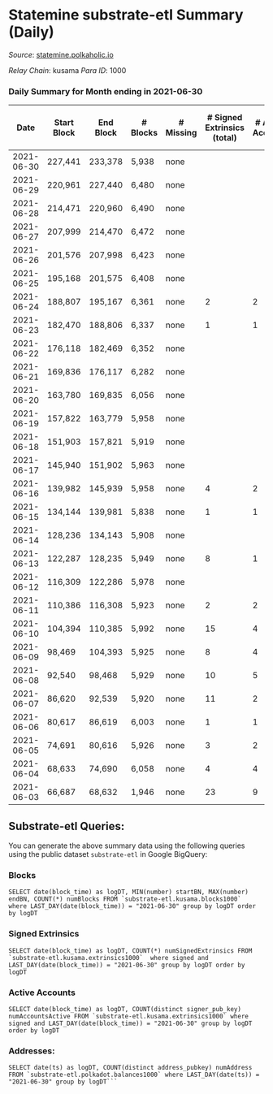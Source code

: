 # Statemine substrate-etl Summary (Daily)

_Source_: [statemine.polkaholic.io](https://statemine.polkaholic.io)

*Relay Chain*: kusama
*Para ID*: 1000



### Daily Summary for Month ending in 2021-06-30


| Date | Start Block | End Block | # Blocks | # Missing | # Signed Extrinsics (total) | # Active Accounts | # Addresses with Balances | # Events | # Transfers | # XCM Transfers In | # XCM Transfers Out |
| ---- | ----------- | --------- | -------- | --------- | --------------------------- | ----------------- | ------------------------- | -------- | ----------- | ------------------ | ------------------- |
| 2021-06-30 | 227,441 | 233,378 | 5,938 | none  |  |  | 80 | 11,885 |   |   |   |
| 2021-06-29 | 220,961 | 227,440 | 6,480 | none  |  |  |  | 12,974 |   |   |   |
| 2021-06-28 | 214,471 | 220,960 | 6,490 | none  |  |  |  | 12,983 |   |   |   |
| 2021-06-27 | 207,999 | 214,470 | 6,472 | none  |  |  |  | 12,948 |   |   |   |
| 2021-06-26 | 201,576 | 207,998 | 6,423 | none  |  |  |  | 12,850 |   |   |   |
| 2021-06-25 | 195,168 | 201,575 | 6,408 | none  |  |  |  | 12,819 |   |   |   |
| 2021-06-24 | 188,807 | 195,167 | 6,361 | none  | 2 | 2 |  | 12,786 | 46 ($0.002) |   |   |
| 2021-06-23 | 182,470 | 188,806 | 6,337 | none  | 1 | 1 |  | 12,703 | 23 (-) |   |   |
| 2021-06-22 | 176,118 | 182,469 | 6,352 | none  |  |  |  | 12,713 |   |   |   |
| 2021-06-21 | 169,836 | 176,117 | 6,282 | none  |  |  |  | 12,567 |   |   |   |
| 2021-06-20 | 163,780 | 169,835 | 6,056 | none  |  |  |  | 12,116 |   |   |   |
| 2021-06-19 | 157,822 | 163,779 | 5,958 | none  |  |  |  | 11,919 |   |   |   |
| 2021-06-18 | 151,903 | 157,821 | 5,919 | none  |  |  |  | 11,841 |   |   |   |
| 2021-06-17 | 145,940 | 151,902 | 5,963 | none  |  |  |  | 11,934 |   |   |   |
| 2021-06-16 | 139,982 | 145,939 | 5,958 | none  | 4 | 2 |  | 12,015 | 72 ($0.24) |   |   |
| 2021-06-15 | 134,144 | 139,981 | 5,838 | none  | 1 | 1 |  | 11,711 | 24 ($0.001) |   |   |
| 2021-06-14 | 128,236 | 134,143 | 5,908 | none  |  |  |  | 11,819 |   |   |   |
| 2021-06-13 | 122,287 | 128,235 | 5,949 | none  | 8 | 1 |  | 12,009 | 79 ($0.02) |   |   |
| 2021-06-12 | 116,309 | 122,286 | 5,978 | none  |  |  |  | 11,964 |   |   |   |
| 2021-06-11 | 110,386 | 116,308 | 5,923 | none  | 2 | 2 |  | 11,917 | 48 ($0.002) |   |   |
| 2021-06-10 | 104,394 | 110,385 | 5,992 | none  | 15 | 4 |  | 12,414 | 290 ($191.73) |   |   |
| 2021-06-09 | 98,469 | 104,393 | 5,925 | none  | 8 | 4 |  | 12,054 | 161 ($1.22) |   |   |
| 2021-06-08 | 92,540 | 98,468 | 5,929 | none  | 10 | 5 |  | 12,089 | 191 ($0.03) |   |   |
| 2021-06-07 | 86,620 | 92,539 | 5,920 | none  | 11 | 2 |  | 12,130 | 212 ($0.02) |   |   |
| 2021-06-06 | 80,617 | 86,619 | 6,003 | none  | 1 | 1 |  | 12,036 | 24 ($12.08) |   |   |
| 2021-06-05 | 74,691 | 80,616 | 5,926 | none  | 3 | 2 |  | 11,951 | 70 ($0.11) |   |   |
| 2021-06-04 | 68,633 | 74,690 | 6,058 | none  | 4 | 4 |  | 12,356 | 116 ($77.01) |   |   |
| 2021-06-03 | 66,687 | 68,632 | 1,946 | none  | 23 | 9 |  | 4,294 | 233 ($0.02) |   |   |

## Substrate-etl Queries:
You can generate the above summary data using the following queries using the public dataset `substrate-etl` in Google BigQuery:


### Blocks
```
SELECT date(block_time) as logDT, MIN(number) startBN, MAX(number) endBN, COUNT(*) numBlocks FROM `substrate-etl.kusama.blocks1000`  where LAST_DAY(date(block_time)) = "2021-06-30" group by logDT order by logDT
```


### Signed Extrinsics
```
SELECT date(block_time) as logDT, COUNT(*) numSignedExtrinsics FROM `substrate-etl.kusama.extrinsics1000`  where signed and LAST_DAY(date(block_time)) = "2021-06-30" group by logDT order by logDT
```


### Active Accounts
```
SELECT date(block_time) as logDT, COUNT(distinct signer_pub_key) numAccountsActive FROM `substrate-etl.kusama.extrinsics1000` where signed and LAST_DAY(date(block_time)) = "2021-06-30" group by logDT order by logDT
```


### Addresses:
```
SELECT date(ts) as logDT, COUNT(distinct address_pubkey) numAddress FROM `substrate-etl.polkadot.balances1000` where LAST_DAY(date(ts)) = "2021-06-30" group by logDT```

